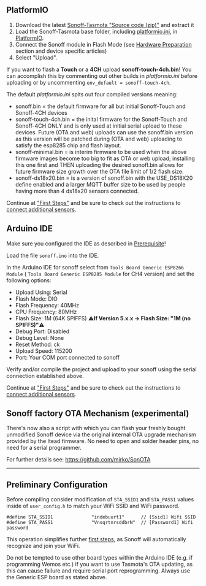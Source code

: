 ## PlatformIO

1. Download the latest [Sonoff-Tasmota "Source code (zip)"](https://github.com/arendst/Sonoff-Tasmota/releases) and extract it
2. Load the Sonoff-Tasmota base folder, including [platformio.ini](https://github.com/arendst/Sonoff-Tasmota/blob/master/platformio.ini), in [PlatformIO](https://github.com/platformio).
3. Connect the Sonoff module in Flash Mode (see [Hardware Preparation](https://github.com/arendst/Sonoff-Tasmota/wiki/Hardware-Preparation) section and device specific articles)
4. Select "Upload".

If you want to flash a **Touch** or a **4CH** upload **sonoff-touch-4ch.bin**! You can accomplish this by commenting out other builds in _platformio.ini_ before uploading or by uncommenting ```env_default = sonoff-touch-4ch```.

The default _platformio.ini_ spits out four compiled versions meaning:

* sonoff.bin = the default firmware for all but initial Sonoff-Touch and Sonoff-4CH devices
* sonoff-touch-4ch.bin = the inital firmware for the Sonoff-Touch and Sonoff-4CH ONLY and is only used at initial serial upload to these devices. Future (OTA and web) uploads can use the sonoff.bin version as this version will be patched during (OTA and web) uploading to satisfy the esp8285 chip and flash layout.
* sonoff-minimal.bin = is interim firmware to be used when the above firmware images become too big to fit as OTA or web upload; installing this one first and THEN uploading the desired sonoff.bin allows for future firmware size growth over the OTA file limit of 1/2 flash size.
* sonoff-ds18x20.bin = is a version of sonoff.bin with the USE_DS18X20 define enabled and a larger MQTT buffer size to be used by people having more than 4 ds18x20 sensors connected.

Continue at ["First Steps"](https://github.com/arendst/Sonoff-Tasmota/wiki/Initial-Configuration) and be sure to check out the instructions to [connect additional sensors](https://github.com/arendst/Sonoff-Tasmota/wiki/Sensor-Configuration).

## Arduino IDE

Make sure you configured the IDE as described in [Prerequisite](Prerequisite)!

Load the file `sonoff.ino` into the IDE.

In the Arduino IDE for sonoff select from `Tools Board Generic ESP8266 Module` ( `Tools Board Generic ESP8285 Module` for CH4 version) and set the following options:

- Upload Using: Serial
- Flash Mode: DIO
- Flash Frequency: 40MHz
- CPU Frequency: 80MHz
- Flash Size: 1M (64K SPIFFS) ⚠️️**If Version 5.x.x -> Flash Size: "1M (no SPIFFS)"**⚠️️
- Debug Port: Disabled
- Debug Level: None
- Reset Method: ck
- Upload Speed: 115200
- Port: Your COM port connected to sonoff

Verify and/or compile the project and upload to your sonoff using the serial connection established above.

Continue at ["First Steps"](https://github.com/arendst/Sonoff-Tasmota/wiki/Initital-Configuration) and be sure to check out the instructions to [connect additional sensors](https://github.com/arendst/Sonoff-Tasmota/wiki/Sensor-Configuration).

## Sonoff factory OTA Mechanism (experimental)

There's now also a script with which you can flash your freshly bought unmodified Sonoff device via the original internal OTA upgrade mechanism provided by the Itead firmware. No need to open and solder header pins, no need for a serial programmer.

For further details see: https://github.com/mirko/SonOTA

----

## Preliminary Configuration

Before compiling consider modification of `STA_SSID1` and `STA_PASS1` values inside of `user_config.h` to match your WiFi SSID and WiFi password.

    #define STA_SSID1              "indebuurt1"      // [Ssid1] Wifi SSID 
    #define STA_PASS1              "VnsqrtnrsddbrN"  // [Password1] Wifi password 

This operation simplifies further [first steps](Initital-Configuration), as Sonoff will automatically recognize and join your WiFi.

Do not be tempted to use other board types within the Arduino IDE (e.g. if programming Wemos etc.) if you want to use Tasmota's OTA updating, as this can cause failure and require serial port reprogramming. Always use the Generic ESP board as stated above.
